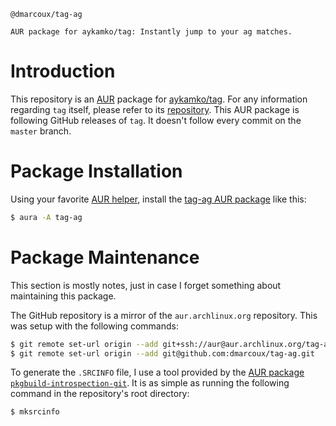 ```
@dmarcoux/tag-ag

AUR package for aykamko/tag: Instantly jump to your ag matches.
```

# Introduction

This repository is an [AUR](https://wiki.archlinux.org/index.php/Arch_User_Repository) package for [aykamko/tag](https://github.com/aykamko/tag).
For any information regarding `tag` itself, please refer to its [repository](https://github.com/aykamko/tag).
This AUR package is following GitHub releases of `tag`.
It doesn't follow every commit on the `master` branch.

# Package Installation

Using your favorite [AUR helper](https://wiki.archlinux.org/index.php/AUR_helpers), install the [tag-ag AUR package](https://aur.archlinux.org/packages/tag-ag/) like this:

```bash
$ aura -A tag-ag
```

# Package Maintenance

This section is mostly notes, just in case I forget something about maintaining this package.

The GitHub repository is a mirror of the `aur.archlinux.org` repository.
This was setup with the following commands:

```bash
$ git remote set-url origin --add git+ssh://aur@aur.archlinux.org/tag-ag.git
$ git remote set-url origin --add git@github.com:dmarcoux/tag-ag.git
```

To generate the `.SRCINFO` file, I use a tool provided by the [AUR package `pkgbuild-introspection-git`](https://aur.archlinux.org/packages/pkgbuild-introspection-git).
It is as simple as running the following command in the repository's root directory:

```bash
$ mksrcinfo
```
